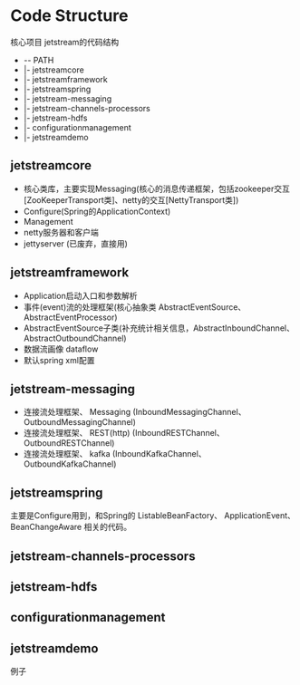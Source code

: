 # Code Structure

核心项目 jetstream的代码结构
* -- PATH
* |- jetstreamcore
* |- jetstreamframework
* |- jetstreamspring
* |- jetstream-messaging
* |- jetstream-channels-processors
* |- jetstream-hdfs
* |- configurationmanagement
* |- jetstreamdemo

## jetstreamcore
* 核心类库，主要实现Messaging(核心的消息传递框架，包括zookeeper交互[ZooKeeperTransport类]、netty的交互[NettyTransport类])
* Configure(Spring的ApplicationContext)
* Management
* netty服务器和客户端
* jettyserver (已废弃，直接用)

## jetstreamframework
* Application启动入口和参数解析
* 事件(event)流的处理框架(核心抽象类 AbstractEventSource、AbstractEventProcessor)
* AbstractEventSource子类(补充统计相关信息，AbstractInboundChannel、AbstractOutboundChannel)
* 数据流画像 dataflow
* 默认spring xml配置

## jetstream-messaging
* 连接流处理框架、 Messaging (InboundMessagingChannel、OutboundMessagingChannel)
* 连接流处理框架、 REST(http) (InboundRESTChannel、OutboundRESTChannel)
* 连接流处理框架、 kafka (InboundKafkaChannel、OutboundKafkaChannel)

## jetstreamspring
主要是Configure用到，和Spring的 ListableBeanFactory、 ApplicationEvent、BeanChangeAware 相关的代码。

## jetstream-channels-processors

## jetstream-hdfs

## configurationmanagement

## jetstreamdemo
例子
